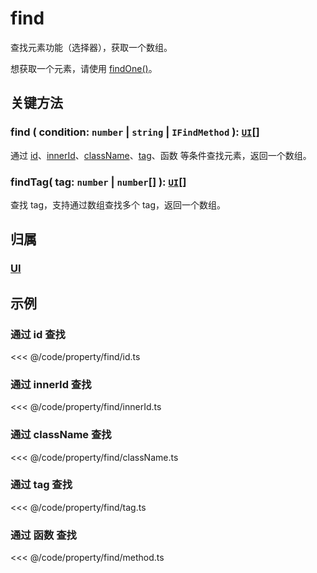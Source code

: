 # find

查找元素功能（选择器），获取一个数组。

想获取一个元素，请使用 [findOne()](./findOne.md)。

## 关键方法

### find ( condition: `number` | `string` | `IFindMethod` ): [`UI`](/reference/display/UI.md)[]

通过 [id](/reference/property/layer.md)、[innerId](/reference/property/layer.md#只读属性)、[className](/reference/property/layer.md)、[tag](/reference/property/layer.md#只读属性)、函数 等条件查找元素，返回一个数组。

### findTag( tag: `number` | `number`[] ): [`UI`](/reference/display/UI.md)[]

查找 tag，支持通过数组查找多个 tag，返回一个数组。

## 归属

### [UI](/reference/display/UI.md#查找元素)

## 示例

### 通过 id 查找

<<< @/code/property/find/id.ts

### 通过 innerId 查找

<<< @/code/property/find/innerId.ts

### 通过 className 查找

<<< @/code/property/find/className.ts

### 通过 tag 查找

<<< @/code/property/find/tag.ts

### 通过 函数 查找

<<< @/code/property/find/method.ts
